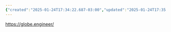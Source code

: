 ```yaml
---
{"created":"2025-01-24T17:34:22.687-03:00","updated":"2025-01-24T17:35:08.550-03:00","tags":["informationdesign","visuallearning","research","curation","tool","lab","design","🌱"],"relevancescore":91,"notestage":["🌱"],"dg-publish":true,"permalink":"/projects-and-tools/tools/lab/globe-engineer/","dgPassFrontmatter":true}
---
```


https://globe.engineer/